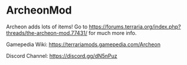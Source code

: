 # ArcheonMod
Archeon adds lots of items! Go to https://forums.terraria.org/index.php?threads/the-archeon-mod.77431/ for much more info.

Gamepedia Wiki: https://terrariamods.gamepedia.com/Archeon

Discord Channel: https://discord.gg/dN5nPuz
